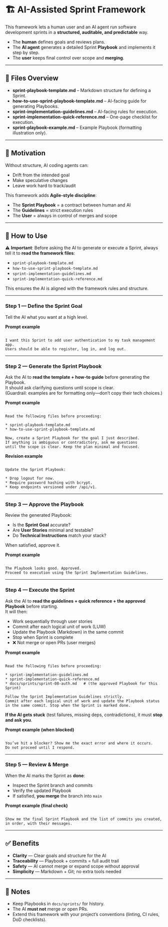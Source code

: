 # 🏗️ AI-Assisted Sprint Framework

This framework lets a human user and an AI agent run software development sprints in a **structured, auditable, and predictable** way.

- The **human** defines goals and reviews plans.  
- The **AI agent** generates a detailed Sprint **Playbook** and implements it step by step.  
- The **user** keeps final control over scope and **merging**.

---

## 📑 Files Overview

- **sprint-playbook-template.md** – Markdown structure for defining a Sprint.  
- **how-to-use-sprint-playbook-template.md** – AI-facing guide for generating Playbooks.  
- **sprint-implementation-guidelines.md** – AI-facing rules for execution.  
- **sprint-implementation-quick-reference.md** – One-page checklist for execution.  
- **sprint-playbook-example.md** – Example Playbook (formatting illustration only).  

---

## 🎯 Motivation

Without structure, AI coding agents can:
- Drift from the intended goal  
- Make speculative changes  
- Leave work hard to track/audit

This framework adds **Agile-style discipline**:
- The **Sprint Playbook** = a contract between human and AI  
- The **Guidelines** = strict execution rules  
- The **User** = always in control of merges and scope

---

## 🚀 How to Use

⚠️ **Important**: Before asking the AI to generate or execute a Sprint, always tell it to **read the framework files**:  
- `sprint-playbook-template.md`  
- `how-to-use-sprint-playbook-template.md`  
- `sprint-implementation-guidelines.md`  
- `sprint-implementation-quick-reference.md`  

This ensures the AI is aligned with the framework rules and structure.

---

### Step 1 — Define the Sprint Goal
Tell the AI what you want at a high level.

**Prompt example**
```

I want this Sprint to add user authentication to my task management app.
Users should be able to register, log in, and log out.

```

---

### Step 2 — Generate the Sprint Playbook
Ask the AI to **read the template + how-to guide** before generating the Playbook.  
It should ask clarifying questions until scope is clear.  
(Guardrail: examples are for formatting only—don’t copy their tech choices.)

**Prompt example**
```

Read the following files before proceeding:

* sprint-playbook-template.md
* how-to-use-sprint-playbook-template.md

Now, create a Sprint Playbook for the goal I just described.
If anything is ambiguous or contradictory, ask me questions
until the scope is clear. Keep the plan minimal and focused.

```

**Revision example**
```

Update the Sprint Playbook:

* Drop logout for now.
* Require password hashing with bcrypt.
* Keep endpoints versioned under /api/v1.

```

---

### Step 3 — Approve the Playbook
Review the generated Playbook:
- Is the **Sprint Goal** accurate?
- Are **User Stories** minimal and testable?
- Do **Technical Instructions** match your stack?

When satisfied, approve it.

**Prompt example**
```

The Playbook looks good. Approved.
Proceed to execution using the Sprint Implementation Guidelines.

```

---

### Step 4 — Execute the Sprint
Ask the AI to **read the guidelines + quick reference + the approved Playbook** before starting.  
It will then:
- Work sequentially through user stories  
- Commit after each logical unit of work (LUW)  
- Update the Playbook (Markdown) in the same commit  
- Stop when Sprint is complete  
- ❌ Not merge or open PRs (user merges)

**Prompt example**
```

Read the following files before proceeding:

* sprint-implementation-guidelines.md
* sprint-implementation-quick-reference.md
* docs/sprints/sprint-08-auth.md   # (the approved Playbook for this Sprint)

Follow the Sprint Implementation Guidelines strictly.
Commit after each logical unit of work and update the Playbook status
in the same commit. Stop when the Sprint is marked done.

```

**If the AI gets stuck** (test failures, missing deps, contradictions), it must **stop and ask you**.

**Prompt example (when blocked)**
```

You’ve hit a blocker? Show me the exact error and where it occurs.
Do not proceed until I respond.

```

---

### Step 5 — Review & Merge
When the AI marks the Sprint as **done**:
- Inspect the Sprint branch and commits  
- Verify the updated Playbook  
- If satisfied, **you merge** the branch into `main`

**Prompt example (final check)**
```

Show me the final Sprint Playbook and the list of commits you created,
in order, with their messages.

```

---

## ✅ Benefits

- **Clarity** — Clear goals and structure for the AI  
- **Traceability** — Playbook + commits = full audit trail  
- **Safety** — AI cannot merge or expand scope without approval  
- **Simplicity** — Markdown + Git; no extra tools needed

---

## 📌 Notes

- Keep Playbooks in `docs/sprints/` for history.  
- The AI **must not** merge or open PRs.  
- Extend this framework with your project’s conventions (linting, CI rules, DoD checklists).  
